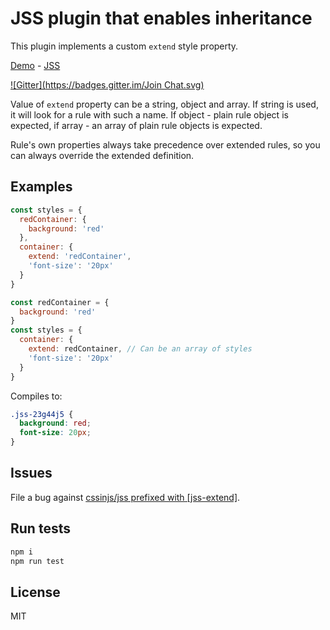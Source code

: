# JSS plugin that enables inheritance

This plugin implements a custom `extend` style property.

[Demo](http://cssinjs.github.io/examples/index.html#plugin-jss-extend) -
[JSS](https://github.com/cssinjs/jss)

[![Gitter](https://badges.gitter.im/Join Chat.svg)](https://gitter.im/cssinjs/lobby)


Value of `extend` property can be a string, object and array. If string is used, it will look for a rule with such a name. If object - plain rule object is expected, if array - an array of plain rule objects is expected.

Rule's own properties always take precedence over extended rules, so you can always override the extended definition.


## Examples

```javascript
const styles = {
  redContainer: {
    background: 'red'
  },
  container: {
    extend: 'redContainer',
    'font-size': '20px'
  }
}
```

```javascript
const redContainer = {
  background: 'red'
}
const styles = {
  container: {
    extend: redContainer, // Can be an array of styles
    'font-size': '20px'
  }
}
```

Compiles to:

```css
.jss-23g44j5 {
  background: red;
  font-size: 20px;
}
```

## Issues

File a bug against [cssinjs/jss prefixed with \[jss-extend\]](https://github.com/cssinjs/jss/issues/new?title=[jss-extend]%20).

## Run tests

```bash
npm i
npm run test
```

## License

MIT
